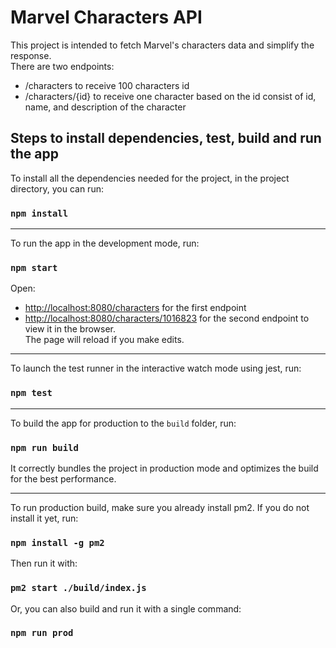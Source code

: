 # Marvel Characters API

This project is intended to fetch Marvel's characters data and simplify the response. </br >
There are two endpoints:</br >
- /characters to receive 100 characters id
- /characters/{id} to receive one character based on the id consist of id, name, and description of the character

## Steps to install dependencies, test, build and run the app

To install all the dependencies needed for the project, in the project directory, you can run:
### `npm install`
<hr />

To run the app in the development mode, run:
### `npm start`
Open:
- [http://localhost:8080/characters](http://localhost:8080/characters) for the first endpoint
- [http://localhost:8080/characters/1016823](http://localhost:8080/characters/1016823) for the second endpoint
to view it in the browser. <br />
The page will reload if you make edits.
<hr />

To launch the test runner in the interactive watch mode using jest, run:
### `npm test`
<hr />

To build the app for production to the `build` folder, run:
### `npm run build`
It correctly bundles the project in production mode and optimizes the build for the best performance.
<hr />

To run production build, make sure you already install pm2. If you do not install it yet, run:
### `npm install -g pm2`

Then run it with:
### `pm2 start ./build/index.js`

Or, you can also build and run it with a single command:
### `npm run prod`
